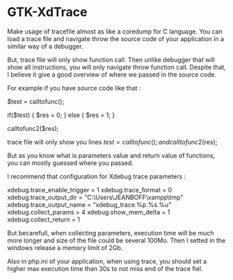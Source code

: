 GTK-XdTrace
===========

Make usage of tracefile almost as like a coredump for C language. You can load a trace file and navigate throw the source code of your application in a similar way of a debugger.

But, trace file will only show function call. Then unlike debugger that will show all instructions, you will only navigate throw function call.
Despite that, I believe it give a good overview of where we passed in the source code.

For example if you have source code like that :

$test = calltofunc();

if($test) {
    $res = 0;
} else {
    $res = 1;
}

calltofunc2($res);

trace file will only show you lines $test = calltofunc(); and calltofunc2($res);

But as you know what is parameters value and return value of functions, you can mostly guessed where you passed.

I recommend that configuration for Xdebug trace parameters :

xdebug.trace_enable_trigger = 1
xdebug.trace_format = 0
xdebug.trace_output_dir = "C:\Users\JEANBOFF\xampp\tmp"
xdebug.trace_output_name = "xdebug_trace.%p.%s.%u"
xdebug.collect_params = 4
xdebug.show_mem_delta = 1
xdebug.collect_return = 1

But becarefull, when collecting parameters, execution time will be much more longer and size of the file could be several 100Mo.
Then I setted in the windows release a memory limit of 2Gb.

Also in php.ini of your application, when using trace, you should set a higher max execution time than 30s to not miss end of the trace fiel.